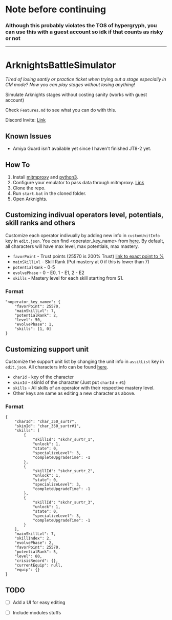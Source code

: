 # Note before continuing 

### Although this probably violates the TOS of hypergryph, you can use this with a guest account so idk if that counts as risky or not
____________

# ArknightsBattleSimulator
_Tired of losing santiy or practice ticket when trying out a stage especially in CM mode? Now you can play stages without losing anything!_

Simulate Arknights stages without costing sanity (works with guest account)

Check `Features.md` to see what you can do with this.

Discord Invite: [Link](https://discord.gg/bzMvwtzQ)

## Known Issues
- Amiya Guard isn't available yet since I haven't finished JT8-2 yet.

## How To

1. Install [mitmproxy](https://mitmproxy.org/) and [python3](https://www.python.org/downloads/).
2. Configure your emulator to pass data through mitmproxy. [Link](https://docs.mitmproxy.org/stable/overview-getting-started/)
3. Clone the repo.
4. Run `start.bat` in the cloned folder.
5. Open Arknights.

## Customizing indivual operators level, potentials, skill ranks and others
Customize each operator indivually by adding new info in `customUnitInfo` key in `edit.json`. You can find <operator_key_name> from [here](https://raw.githubusercontent.com/Kengxxiao/ArknightsGameData/master/en_US/gamedata/excel/character_table.json). By default, all characters will have max level, max potentials, max mastery.

- `favorPoint` - Trust points (25570 is 200% Trust) [link to exact point to %](https://gamepress.gg/arknights/core-gameplay/arknights-guide-operator-trust)
- `mainSkillLvl` - Skill Rank (Put mastery at 0 if this is lower than 7)
- `potentialRank` - 0-5
- `evolvePhase` - 0 - E0, 1 - E1, 2 - E2
- `skills` - Mastery level for each skill starting from S1.

### Format
```
"<operator_key_name>": {
    "favorPoint": 25570,
    "mainSkillLvl": 7,
    "potentialRank": 2,
    "level": 50, 
    "evolvePhase": 1,
    "skills": [1, 0]
}
```

## Customizing support unit
Customize the support unit list by changing the unit info in `assitList` key in `edit.json`. All characters info can be found [here](https://raw.githubusercontent.com/Kengxxiao/ArknightsGameData/master/en_US/gamedata/excel/character_table.json).

- `charId` - key of the character
- `skinId` - skinId of the character (Just put `charId` + `#1`)
- `skills` - All skills of an operator with their respective mastery level.
- Other keys are same as editing a new character as above.


### Format
```
{
    "charId": "char_350_surtr",
    "skinId": "char_350_surtr#1",
    "skills": [
        {
            "skillId": "skchr_surtr_1",
            "unlock": 1,
            "state": 0,
            "specializeLevel": 3,
            "completeUpgradeTime": -1
        },
        {
            "skillId": "skchr_surtr_2",
            "unlock": 1,
            "state": 0,
            "specializeLevel": 3,
            "completeUpgradeTime": -1
        },
        {
            "skillId": "skchr_surtr_3",
            "unlock": 1,
            "state": 0,
            "specializeLevel": 3,
            "completeUpgradeTime": -1
        }
    ],
    "mainSkillLvl": 7,
    "skillIndex": 2,
    "evolvePhase": 2,
    "favorPoint": 25570,
    "potentialRank": 5,
    "level": 80,
    "crisisRecord": {},
    "currentEquip": null,
    "equip": {}
}
```

## TODO
- [ ] Add a UI for easy editing
- [ ] Include modules stuffs

